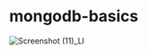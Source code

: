 # mongodb-basics

![Screenshot (11)_LI](https://user-images.githubusercontent.com/61901857/78124589-ce1fb900-7407-11ea-8fb4-4b5911cc262e.jpg)

